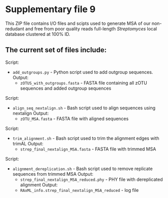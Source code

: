 # Supplementary file 9
This ZIP file contains I/O files and scipts used to generate MSA of our non-redudant and free from poor quality reads full-length *Streptomyces* local database clustered at 100% ID. 

## The current set of files include:

Script:
- `add_outgroups.py` - Python script used to add outgroup sequences.
    Output:
    - `zOTUS_with_outgroups.fasta` - FASTA file containing all zOTU sequences and added outgroup sequences

Script:
- `align_seq_nextalign.sh` - Bash script used to align sequences using nextalign
    Output:
    - `zOTU_MSA.fasta` - FASTA file with aligned sequences

Script:
- `trim_alignment.sh` - Bash script used to trim the alignment edges with trimAL
    Output:
    - `strep_final_nextalign_MSA.fasta` - FASTA file with trimmed MSA

Script:
- `alignment_dereplication.sh` - Bash script used to remove replicate sequences from trimmed MSA
    Output:
    - `strep_final_nextalign_MSA_reduced.phy` - PHY file with dereplicated alignment
    Output:
    - `RAxML_info.strep_final_nextalign_MSA_reduced` - log file
